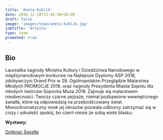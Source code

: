 ```yaml
---
title: 'Aneta Kublik'
date: 2018-12-20T13:44:30+10:00
draft: false
image: 'images/team/aneta-kublik.jpg'
jobtitle: 'Artysta'
type: team
promoted: true
---
```


## Bio

Laureatka nagrody Ministra Kultury i Dziedzictwa Narodowego w międzynarodowym konkursie na Najlepsze Dyplomy ASP 2018, zdobywczyni Grand Prix w 28. Ogólnopolskim Przeglądzie Malarstwa Młodych PROMOCJE 2018. oraz nagrody Prezydenta Miasta Sopotu dla młodych twórców Sopocka Muza 2019.
Zajmuje się malarstwem nieobecności. Tworzy czarne pejzaże, niemal pozbawione wewnętrznego światła, które są odpowiedzią na przebodźcowany świat. Monochromatyczny mrok jej obrazów pozwala odbiorcy zatrzymać się w ciszy i odnaleźć spokój, bo czerń niesie ze sobą wiele blasku.



**Wystawy:**

[Dotknąć Światła](/wystawy/dotknac-swiatla)
